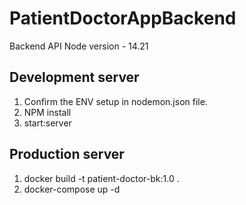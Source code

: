 # PatientDoctorAppBackend
  Backend API
   Node version - 14.21

## Development server

1. Confirm the ENV setup in nodemon.json file.
2. NPM install
3. start:server


## Production server

1. docker build -t patient-doctor-bk:1.0 .
4. docker-compose up -d
